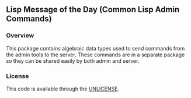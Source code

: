 ## Lisp Message of the Day (Common Lisp Admin Commands)

### Overview

This package contains algebraic data types used to send commands
from the admin tools to the server.  These commands are in a separate
package so they can be shared easily by both admin and server.

### License

This code is available through the [UNLICENSE][UN].

[UN]: http://unlicense.org/
